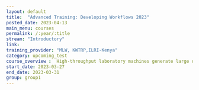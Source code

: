 ```yaml
---
layout: default
title:  "Advanced Training: Developing Workflows 2023"
posted_date: 2023-04-13
main_menu: courses
permalink: /:year/:title
stream: "Introductory"
link: 
training_provider: "MLW, KWTRP,ILRI-Kenya"
category: upcoming_test
course_overview :  High-throughput laboratory machines generate large quantities of raw biological data. Processing the data to generate useful information involves using several tools and sometimes setting up complex bioinformatics analysis environments across heterogeneous computing devices. Bioinformatics workflows and workflow managers allow reproducibility and portability of analysis plans and optimization of available computing resources. The Advanced Training in Developing Workflows workshop was aimed at introducing, deploying Nextflow, a too which enables scalable and reproducible scientific workflows.    
start_date: 2023-03-27
end_date: 2023-03-31
group: group1
---
```




